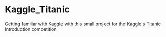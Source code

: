 # Kaggle_Titanic
Getting familiar with Kaggle with this small project for the Kaggle's Titanic Introduction competition
